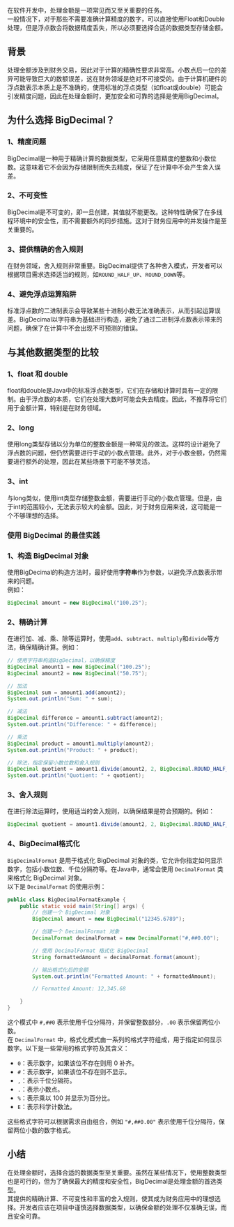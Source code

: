 在软件开发中，处理金额是一项常见而又至关重要的任务。<br />一般情况下，对于那些不需要准确计算精度的数字，可以直接使用Float和Double处理，但是浮点数会将数据精度丢失，所以必须要选择合适的数据类型存储金额。
<a name="J0EnK"></a>
## 背景
处理金额涉及到财务交易，因此对于计算的精确性要求非常高。小数点后一位的差异可能导致巨大的数额误差，这在财务领域是绝对不可接受的。由于计算机硬件的浮点数表示本质上是不准确的，使用标准的浮点类型（如float或double）可能会引发精度问题，因此在处理金额时，更加安全和可靠的选择是使用BigDecimal。
<a name="kt24x"></a>
## 为什么选择 BigDecimal？
<a name="EWzwL"></a>
### 1、精度问题
BigDecimal是一种用于精确计算的数据类型，它采用任意精度的整数和小数位数。这意味着它不会因为存储限制而失去精度，保证了在计算中不会产生舍入误差。
<a name="E0o6V"></a>
### 2、不可变性
BigDecimal是不可变的，即一旦创建，其值就不能更改。这种特性确保了在多线程环境中的安全性，而不需要额外的同步措施。这对于财务应用中的并发操作是至关重要的。
<a name="FWdup"></a>
### 3、提供精确的舍入规则
在财务领域，舍入规则非常重要。BigDecimal提供了各种舍入模式，开发者可以根据项目需求选择适当的规则，如`ROUND_HALF_UP`、`ROUND_DOWN`等。
<a name="O9k3B"></a>
### 4、避免浮点运算陷阱
标准浮点数的二进制表示会导致某些十进制小数无法准确表示，从而引起运算误差。BigDecimal以字符串为基础进行构造，避免了通过二进制浮点数表示带来的问题，确保了在计算中不会出现不可预测的错误。
<a name="Uj8hQ"></a>
## 与其他数据类型的比较
<a name="RCNFG"></a>
### 1、float 和 double
float和double是Java中的标准浮点数类型，它们在存储和计算时具有一定的限制。由于浮点数的本质，它们在处理大数时可能会失去精度。因此，不推荐将它们用于金额计算，特别是在财务领域。
<a name="ziHgq"></a>
### 2、long
使用long类型存储以分为单位的整数金额是一种常见的做法。这样的设计避免了浮点数的问题，但仍然需要进行手动的小数点管理。此外，对于小数金额，仍然需要进行额外的处理，因此在某些场景下可能不够灵活。
<a name="AEF7h"></a>
### 3、int
与long类似，使用int类型存储整数金额，需要进行手动的小数点管理。但是，由于int的范围较小，无法表示较大的金额。因此，对于财务应用来说，这可能是一个不够理想的选择。
<a name="UxPs6"></a>
### 使用 BigDecimal 的最佳实践
<a name="wYs3I"></a>
### 1、构造 BigDecimal 对象
使用BigDecimal的构造方法时，最好使用**字符串**作为参数，以避免浮点数表示带来的问题。<br />例如：
```java
BigDecimal amount = new BigDecimal("100.25");
```
<a name="vpk2W"></a>
### 2、精确计算
在进行加、减、乘、除等运算时，使用`add`、`subtract`、`multiply`和`divide`等方法，确保精确计算。例如：
```java
// 使用字符串构造BigDecimal，以确保精度
BigDecimal amount1 = new BigDecimal("100.25");
BigDecimal amount2 = new BigDecimal("50.75");

// 加法
BigDecimal sum = amount1.add(amount2);
System.out.println("Sum: " + sum);

// 减法
BigDecimal difference = amount1.subtract(amount2);
System.out.println("Difference: " + difference);

// 乘法
BigDecimal product = amount1.multiply(amount2);
System.out.println("Product: " + product);

// 除法，指定保留小数位数和舍入规则
BigDecimal quotient = amount1.divide(amount2, 2, BigDecimal.ROUND_HALF_UP);
System.out.println("Quotient: " + quotient);
```
<a name="BE1s9"></a>
### 3、舍入规则
在进行除法运算时，使用适当的舍入规则，以确保结果是符合预期的。例如：
```java
BigDecimal quotient = amount1.divide(amount2, 2, BigDecimal.ROUND_HALF_UP);
```
<a name="yXjQL"></a>
### 4、BigDecimal格式化
`BigDecimalFormat` 是用于格式化 BigDecimal 对象的类，它允许你指定如何显示数字，包括小数位数、千位分隔符等。在Java中，通常会使用 `DecimalFormat` 类来格式化 BigDecimal 对象。<br />以下是 `DecimalFormat` 的使用示例：
```java
public class BigDecimalFormatExample {
    public static void main(String[] args) {
        // 创建一个 BigDecimal 对象
        BigDecimal amount = new BigDecimal("12345.6789");

        // 创建一个 DecimalFormat 对象
        DecimalFormat decimalFormat = new DecimalFormat("#,##0.00");

        // 使用 DecimalFormat 格式化 BigDecimal
        String formattedAmount = decimalFormat.format(amount);

        // 输出格式化后的金额
        System.out.println("Formatted Amount: " + formattedAmount);

        // Formatted Amount: 12,345.68

    }
}
```
这个模式中 `#,##0` 表示使用千位分隔符，并保留整数部分，`.00` 表示保留两位小数。<br />在 `DecimalFormat` 中，格式化模式由一系列的格式字符组成，用于指定如何显示数字。以下是一些常用的格式字符及其含义：

- `0`：表示数字，如果该位不存在则用 0 补齐。
- `#`：表示数字，如果该位不存在则不显示。
- `,`：表示千位分隔符。
- `.`：表示小数点。
- `%`：表示乘以 100 并显示为百分比。
- `E`：表示科学计数法。

这些格式字符可以根据需求自由组合，例如 `"#,##0.00"` 表示使用千位分隔符，保留两位小数的数字格式。
<a name="EuQ0h"></a>
## 小结
在处理金额时，选择合适的数据类型至关重要。虽然在某些情况下，使用整数类型也是可行的，但为了确保最大的精度和安全性，BigDecimal是处理金额的首选类型。<br />其提供的精确计算、不可变性和丰富的舍入规则，使其成为财务应用中的理想选择。开发者应该在项目中谨慎选择数据类型，以确保金额的处理不仅准确无误，而且安全可靠。
